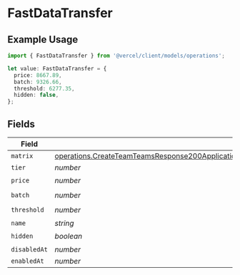 # FastDataTransfer

## Example Usage

```typescript
import { FastDataTransfer } from '@vercel/client/models/operations';

let value: FastDataTransfer = {
  price: 8667.89,
  batch: 9326.66,
  threshold: 6277.35,
  hidden: false,
};
```

## Fields

| Field        | Type                                                                                                                                                                                                                                   | Required           | Description |
| ------------ | -------------------------------------------------------------------------------------------------------------------------------------------------------------------------------------------------------------------------------------- | ------------------ | ----------- |
| `matrix`     | [operations.CreateTeamTeamsResponse200ApplicationJSONResponseBodyBillingInvoiceItemsFastDataTransferMatrix](../../models/operations/createteamteamsresponse200applicationjsonresponsebodybillinginvoiceitemsfastdatatransfermatrix.md) | :heavy_minus_sign: | N/A         |
| `tier`       | _number_                                                                                                                                                                                                                               | :heavy_minus_sign: | N/A         |
| `price`      | _number_                                                                                                                                                                                                                               | :heavy_check_mark: | N/A         |
| `batch`      | _number_                                                                                                                                                                                                                               | :heavy_check_mark: | N/A         |
| `threshold`  | _number_                                                                                                                                                                                                                               | :heavy_check_mark: | N/A         |
| `name`       | _string_                                                                                                                                                                                                                               | :heavy_minus_sign: | N/A         |
| `hidden`     | _boolean_                                                                                                                                                                                                                              | :heavy_check_mark: | N/A         |
| `disabledAt` | _number_                                                                                                                                                                                                                               | :heavy_minus_sign: | N/A         |
| `enabledAt`  | _number_                                                                                                                                                                                                                               | :heavy_minus_sign: | N/A         |
